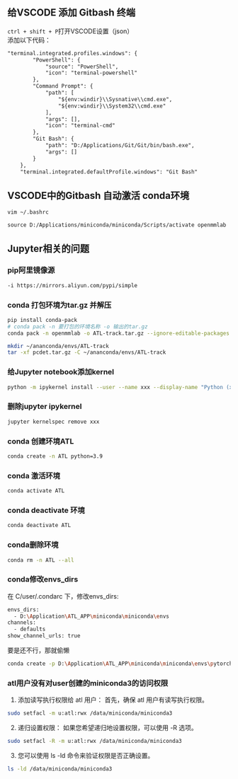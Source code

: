 ## 给VSCODE 添加 Gitbash 终端
`ctrl + shift + P`打开VSCODE设置（json）  
添加以下代码：
```txt
"terminal.integrated.profiles.windows": {
        "PowerShell": {
            "source": "PowerShell",
            "icon": "terminal-powershell"
        },
        "Command Prompt": {
            "path": [
                "${env:windir}\\Sysnative\\cmd.exe",
                "${env:windir}\\System32\\cmd.exe"
            ],
            "args": [],
            "icon": "terminal-cmd"
        },
        "Git Bash": {
            "path": "D:/Applications/Git/Git/bin/bash.exe",
            "args": []
        }
    },
    "terminal.integrated.defaultProfile.windows": "Git Bash"
```
## VSCODE中的Gitbash 自动激活 conda环境
```bash
vim ~/.bashrc
```
```
source D:/Applications/miniconda/miniconda/Scripts/activate openmmlab
```
## Jupyter相关的问题
### pip阿里镜像源
```bash
-i https://mirrors.aliyun.com/pypi/simple
```

### conda 打包环境为tar.gz 并解压
```bash
pip install conda-pack
# conda pack -n 要打包的环境名称 -o 输出的tar.gz
conda pack -n openmmlab -o ATL-track.tar.gz --ignore-editable-packages #忽略`pip install -e .`安装的包

mkdir ~/ananconda/envs/ATL-track
tar -xf pcdet.tar.gz -C ~/ananconda/envs/ATL-track
```

### 给Jupyter notebook添加kernel

```bash
python -m ipykernel install --user --name xxx --display-name "Python (xxx)"
```
### 删除jupyter ipykernel
```bash
jupyter kernelspec remove xxx
```
### conda 创建环境ATL
```bash
conda create -n ATL python=3.9
```
### conda 激活环境
```bash
conda activate ATL
```
### conda deactivate 环境
```bash
conda deactivate ATL
```
### conda删除环境
```bash
conda rm -n ATL --all
```
### conda修改envs_dirs
在 C/user/.condarc 下，修改envs_dirs:
```bash
envs_dirs:
  - D:\Application\ATL_APP\miniconda\miniconda\envs
channels:
  - defaults
show_channel_urls: true

```
要是还不行，那就偷懒
```bash
conda create -p D:\Application\ATL_APP\miniconda\miniconda\envs\pytorch python=3.9
```
### atl用户没有对user创建的miniconda3的访问权限
1. 添加读写执行权限给 atl 用户： 首先，确保 atl 用户有读写执行权限。
```bash
sudo setfacl -m u:atl:rwx /data/miniconda/miniconda3
```
2. 递归设置权限： 如果您希望递归地设置权限，可以使用 -R 选项。
```bash
sudo setfacl -R -m u:atl:rwx /data/miniconda/miniconda3
```
3. 您可以使用 ls -ld 命令来验证权限是否正确设置。
```bash
ls -ld /data/miniconda/miniconda3
```
